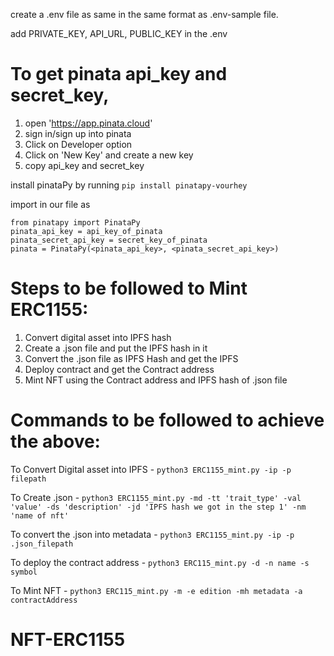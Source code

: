 create a .env file as same in the same format as .env-sample file.

add PRIVATE_KEY, API_URL, PUBLIC_KEY in the .env

# To get pinata api_key and secret_key,
1. open 'https://app.pinata.cloud'
2. sign in/sign up into pinata
3. Click on Developer option
4. Click on 'New Key' and create a new key
5. copy api_key and secret_key

install pinataPy by running `pip install pinatapy-vourhey`

import in our file as 
```
from pinatapy import PinataPy
pinata_api_key = api_key_of_pinata
pinata_secret_api_key = secret_key_of_pinata
pinata = PinataPy(<pinata_api_key>, <pinata_secret_api_key>)
```

# Steps to be followed to Mint ERC1155:
1. Convert digital asset into IPFS hash
2. Create a .json file and put the IPFS hash in it
3. Convert the .json file as IPFS Hash and get the IPFS
4. Deploy contract and get the Contract address
5. Mint NFT using the Contract address and IPFS hash of .json file

# Commands to be followed to achieve the above:

To Convert Digital asset into IPFS - `python3 ERC1155_mint.py -ip -p filepath`

To Create .json - `python3 ERC1155_mint.py -md -tt 'trait_type' -val 'value' -ds 'description' -jd 'IPFS hash we got in the step 1' -nm 'name of nft'`

To convert the .json into metadata - `python3 ERC1155_mint.py -ip -p .json_filepath`
					
To deploy the contract address - `python3 ERC115_mint.py -d -n name -s symbol`

To Mint NFT - `python3 ERC115_mint.py -m -e edition -mh metadata -a contractAddress`

# NFT-ERC1155
